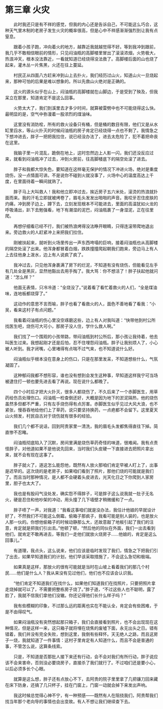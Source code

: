 # 第三章 火灾


　　此时我还只是有不祥的感觉，但我的内心还是告诉自己，不可能这么巧合，这种天气里木制的老房子发生火灾的概率很高，但是心中不祥感渐渐强烈到让我有点窒息。

　　跟着小孩子跑，冲向着火的地方，越靠近我就越觉得不好。等到我冲到跟前，我几乎不敢相信眼前的情形，只见闷油瓶的高脚楼里冒出了滚滚浓烟，火势极大，热浪冲天，根本没法靠近，一看就知道已经烧得没法救了。高脚楼后面的山也烧了起来，灌木丛一片焦黑，火还在往上蔓延。

　　村民正从四面八方赶来冲到山上去扑火，我们经历过山火，知道山火一旦烧起来，那种可怕的后果是难以想象的。所以先救山火绝对是正确的。

　　这火的源头似乎在山上，闷油瓶的高脚楼就在山脚边，于是受到了殃及，但我呆立在那里，知道肯定不是这么回事。

　　火势太大了，我们到溪里去才多少时间，就算被雷劈中也不可能烧得这么快。最明显的是，空气中弥漫着一股浓烈的煤油味。

　　这里没有消防栓，所有的救火设备只有桶，但是桶的数目有限，他们又是从水缸里舀水，等山火扑灭的时候闷油瓶的房子肯定已经烧得一点也不剩了。我情急之下想冲进去，胖子一把把我拉住，说已经没办法了，进去太危险了，犯不着把命丧在这里。

　　我脑子里一片混乱，跪倒在地上，这时忽然边上人影一闪，我们还没反应过来，就看到闷油瓶冲了过去，冲到火房前，往高脚楼底下的隔空处滚了进去。

　　胖子和我都大惊失色，要知道在这样毫无保护的情况下冲进火场，绝对是重度烧伤，没一点情面可讲。不是说你不碰到火就没事了，火场中心的温度高达上千度，在里面待着一瞬间就熟了。

　　胖子马上大叫救人！我和他立即冲过去，挨近房子五六米处，滚烫的热浪就扑面而来。我的汗毛立即就被烤卷了，眉毛头发发出啪啪的声音。我咬牙忍住皮肤的灼痛，冲到房子边上，蹲下去，立刻发现根本不可能进去，里面的高温犹如火龙的呼吸涌出，趴下去勉强看，地下有潮湿的泥巴，闷油瓶裹了一身湿泥，正在往里爬。

　　再想仔细看已经不行，我们被热浪烤得没法睁开眼睛，只得连滚带爬地退出来。旁边救火的人赶紧冲上来把我们拉住。

　　刚被扶起来，就听到火场里传出一声东西垮塌的巨响，接着闷油瓶也从高脚楼的隔空处滚了出来。他浑身都冒着白烟，跌跌撞撞爬起朝我们跑来，旁边马上有人上去往他身上泼水，边上有人说疯了疯了。

　　我冲过去，只见他浑身裹满了房下的烂泥，不知道有没有烧伤，但能看见左手有几处全是黑灰，显然他豁出去用手掏了。我大骂：你不想活了！胖子扶起他就问道：“怎么样？”

　　他面无表情，只冷冷道：“全烧没了。”说着看了看忙着救火的人们，“全是煤油味，连地板都烧穿了。”

　　这动作的意思不言而喻，胖子也看了看救火的人，面色不善地看了看我：“小吴，看来这村子有点问题。”

　　我看着闷油瓶的伤心里没空琢磨这些，边上有人对我叫道：“快带他到村公所找医生吧，烧伤可大可小，那房子没人住，学什么救人啊。”

　　我们找了一个围观的小孩带路，带闷油瓶到村公所后，那小孩让我待着，他去叫医生过来。我想起刚才还是后怕，忍不住埋怨闷油瓶。胖子让我别烦人了，小心被人听到。我才闭嘴，心里堵得有点喘不过气来，也不知道说什么好。

　　闷油瓶似乎根本没在意身上的伤口，只是在那里发呆，不知道想些什么，气氛凝固了。

　　这种郁闷我都不想形容，谁也没有想到会发生这种事，早知道这样我宁可当场被逮住打一顿也要先进去看了再说。现在说什么都晚了。

　　四个小时后才把大火扑灭，很多人都烧伤了，不久后来了一个赤脚医生，用草药给伤员处理伤口。闷油瓶一检查倒还好，大概是因为地下的淤泥隔热，他的烧伤虽然多但都不严重，只有左手烧伤得有点厉害。赤脚医生似乎见过大风大浪，也不紧张，慢吞吞地给他们上了草药，说只要坚持换药，一点疤都不会留下。这里夏天山火频发，村民自古对于烧伤就有很多的经验。

　　我们几个都不说话，回到阿贵家里一清洗，我的眉毛头发都焦得直往下掉。简直惨不忍睹。 

　　闷油瓶彻底陷入了沉默，房间里满是烧伤草药奇怪的味道，很难闻。我有点责怪胖子，对他道如果不是他说先回来，当时我们头皮硬一下直接进去把照片拿出来，就不会有现在这事了。

　　胖子就火了，道这怎么能怨他，既然有人放火那咱们肯定早被人盯上了，出事是迟早的。这次烧的是老房子，如果咱们看到了照片，那他们烧的可能就是我们了。而且当时那种情况，是人都不会硬着头皮进去，光天化日之下你爬到人家房里，胆子也太大了。

　　我也是有股闷气没处发，确实怨不得胖子，可是胖子这么说我就一肚子无名火，硬是忍住和他吵架的冲动，用头撞了几下墙壁才稍微缓和了一点。

　　胖子啧了一声，对我道：“我看这事咱们就是没办法，我估计他娘的早就设计好了，不然我们不可能这么倒霉。偷箱子那疯子，我看可能是别人装的，也是放火人那一伙的。你想他偷箱子的时候动静那么大，还故意敲了地板引起了我们的注意，肯定就是把我们引出去。”他顿了顿，“然后他的同伙在外面，我们一出去看到他们，就肯定不敢再进去，等我们一走他们就放火烧房子……他娘的，肯定是这么回事儿。”

　　有道理，我点头，这么说来，他们应该是临时发现了我们，情急之下把我们引了出去，如果早知道我们的计划，他们早该采取措施了，不会这么急切和极端。

　　如果真是这样，那放火的很有可能就是当时在山坡上看着我们的那几个村民……他们是什么人？我从来没有见过他们，他们也不应该会认识我。

　　“他们肯定不知道我们在找什么，如果他们知道我们在找照片，只要把照片拿走烧掉就可以了，不需要把整栋房子烧了。”胖子道，“不过这些人也不聪明，露了脸了，我就不信我们拿他们没辙。你还记得他们长什么样子吗？”

　　我有些模糊的印象，不过那么远的距离也实在不能认全，肯定会有些困难，于是不由得叹气。

　　如果闷油瓶没有突然想起那只箱子，我们会直接看到照片，也不会出现现在这种情况，但是这样一来，这只箱子就将埋在烧焦的废墟下面，永无出头之日。错有错着，我们并没有完全失败，想到这里，我倒有些释怀。天无绝人之路，而且这房子一烧，我就知道了一件事情：这村子里肯定有人知道什么，而且不会是普通的事，不管怎么说，这算条线索。

　　只是，不知道是否那批人接下来还有行动，会不会对我们有所行动，胖子说应该不会来害命，否则没必要烧房子，直接杀了我们就行了。不过咱们还是要小心，以后必须多长个心眼。

　　就算是这么想，胖子还有点放心不下，去阿贵的院子里里拿了几把镰刀回来藏在床下防身，还搞了几只杯子，挂在门窗上，门窗一动就会掉下来发出声响。

　　我这时候总觉得心神不宁，有一种预感——既然有人在阻挠我们，阿贵帮我们找当年那个老向导的事情也会出变故。有人不想让我们继续查下去。

